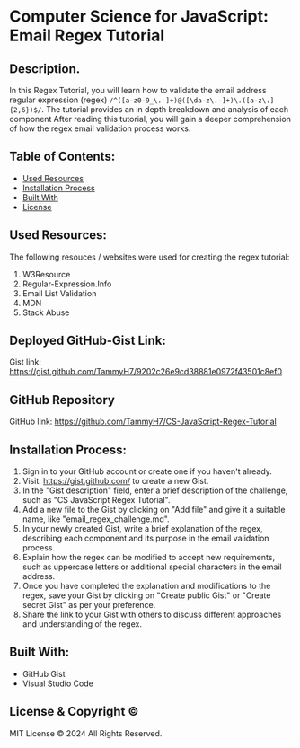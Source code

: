# Computer Science for JavaScript: Email Regex Tutorial

## Description.
In this Regex Tutorial, you will learn how to validate the email address regular expression (regex) `/^([a-z0-9_\.-]+)@([\da-z\.-]+)\.([a-z\.]{2,6})$/`. The tutorial provides an in depth breakdown and analysis of each component After reading this tutorial, you will gain a deeper comprehension of how the regex email validation process works.

## Table of Contents:
- [Used Resources](#Used-Resources)
- [Installation Process](#Installation-Process)
- [Built With](#Built-With)
- [License](#License)

## Used Resources:

The following resouces / websites were used for creating the regex tutorial:
1. W3Resource
2. Regular-Expression.Info
3. Email List Validation
4. MDN
5. Stack Abuse

## Deployed GitHub-Gist Link:

Gist link: https://gist.github.com/TammyH7/9202c26e9cd38881e0972f43501c8ef0

## GitHub Repository

GitHub link:
https://github.com/TammyH7/CS-JavaScript-Regex-Tutorial


## Installation Process:

1. Sign in to your GitHub account or create one if you haven't already.
2. Visit: https://gist.github.com/ to create a new Gist.
3. In the "Gist description" field, enter a brief description of the challenge, such as "CS JavaScript Regex Tutorial".
4. Add a new file to the Gist by clicking on "Add file" and give it a suitable name, like "email_regex_challenge.md".
5. In your newly created Gist, write a brief explanation of the regex, describing each component and its purpose in the email validation process.
6. Explain how the regex can be modified to accept new requirements, such as uppercase letters or additional special characters in the email address.
7. Once you have completed the explanation and modifications to the regex, save your Gist by clicking on "Create public Gist" or "Create secret Gist" as per your preference.
8. Share the link to your Gist with others to discuss different approaches and understanding of the regex.

## Built With:
- GitHub Gist
- Visual Studio Code

## License & Copyright ©

MIT License  © 2024 All Rights Reserved.
